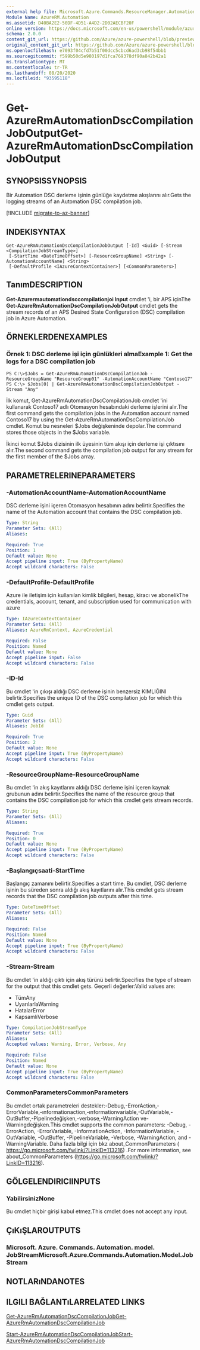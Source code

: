 ```yaml
---
external help file: Microsoft.Azure.Commands.ResourceManager.Automation.dll-Help.xml
Module Name: AzureRM.Automation
ms.assetid: D40BA2E2-50DF-4D51-A4D2-2D02AECBF20F
online version: https://docs.microsoft.com/en-us/powershell/module/azurerm.automation/get-azurermautomationdsccompilationjoboutput
schema: 2.0.0
content_git_url: https://github.com/Azure/azure-powershell/blob/preview/src/ResourceManager/Automation/Commands.Automation/help/Get-AzureRmAutomationDscCompilationJobOutput.md
original_content_git_url: https://github.com/Azure/azure-powershell/blob/preview/src/ResourceManager/Automation/Commands.Automation/help/Get-AzureRmAutomationDscCompilationJobOutput.md
ms.openlocfilehash: e7093f04cfd7b51f00dcc5cbcd6ad3cb98f54bb1
ms.sourcegitcommit: f599b50d5e980197d1fca769378df90a842b42a1
ms.translationtype: MT
ms.contentlocale: tr-TR
ms.lasthandoff: 08/20/2020
ms.locfileid: "93595118"
---
```

# <span data-ttu-id="14429-101">Get-AzureRmAutomationDscCompilationJobOutput</span><span class="sxs-lookup"><span data-stu-id="14429-101">Get-AzureRmAutomationDscCompilationJobOutput</span></span>

## <span data-ttu-id="14429-102">SYNOPSIS</span><span class="sxs-lookup"><span data-stu-id="14429-102">SYNOPSIS</span></span>
<span data-ttu-id="14429-103">Bir Automation DSC derleme işinin günlüğe kaydetme akışlarını alır.</span><span class="sxs-lookup"><span data-stu-id="14429-103">Gets the logging streams of an Automation DSC compilation job.</span></span>

[!INCLUDE [migrate-to-az-banner](../../includes/migrate-to-az-banner.md)]

## <span data-ttu-id="14429-104">INDEKI</span><span class="sxs-lookup"><span data-stu-id="14429-104">SYNTAX</span></span>

```
Get-AzureRmAutomationDscCompilationJobOutput [-Id] <Guid> [-Stream <CompilationJobStreamType>]
 [-StartTime <DateTimeOffset>] [-ResourceGroupName] <String> [-AutomationAccountName] <String>
 [-DefaultProfile <IAzureContextContainer>] [<CommonParameters>]
```

## <span data-ttu-id="14429-105">Tanım</span><span class="sxs-lookup"><span data-stu-id="14429-105">DESCRIPTION</span></span>
<span data-ttu-id="14429-106">**Get-Azurermautomationdsccompilationjoi Input** cmdlet 'i, bir APS için</span><span class="sxs-lookup"><span data-stu-id="14429-106">The **Get-AzureRmAutomationDscCompilationJobOutput** cmdlet gets the stream records of an APS Desired State Configuration (DSC) compilation job in Azure Automation.</span></span>

## <span data-ttu-id="14429-107">ÖRNEKLERDEN</span><span class="sxs-lookup"><span data-stu-id="14429-107">EXAMPLES</span></span>

### <span data-ttu-id="14429-108">Örnek 1: DSC derleme işi için günlükleri alma</span><span class="sxs-lookup"><span data-stu-id="14429-108">Example 1: Get the logs for a DSC compilation job</span></span>
```
PS C:\>$Jobs = Get-AzureRmAutomationDscCompilationJob -ResourceGroupName "ResourceGroup01" -AutomationAccountName "Contoso17"
PS C:\> $Jobs[0] | Get-AzureRmAutomationDscCompilationJobOutput -Stream "Any"
```

<span data-ttu-id="14429-109">İlk komut, Get-AzureRmAutomationDscCompilationJob cmdlet 'ini kullanarak Contoso17 adlı Otomasyon hesabındaki derleme işlerini alır.</span><span class="sxs-lookup"><span data-stu-id="14429-109">The first command gets the compilation jobs in the Automation account named Contoso17 by using the Get-AzureRmAutomationDscCompilationJob cmdlet.</span></span>
<span data-ttu-id="14429-110">Komut bu nesneleri $Jobs değişkeninde depolar.</span><span class="sxs-lookup"><span data-stu-id="14429-110">The command stores those objects in the $Jobs variable.</span></span>

<span data-ttu-id="14429-111">İkinci komut $Jobs dizisinin ilk üyesinin tüm akışı için derleme işi çıktısını alır.</span><span class="sxs-lookup"><span data-stu-id="14429-111">The second command gets the compilation job output for any stream for the first member of the $Jobs array.</span></span>

## <span data-ttu-id="14429-112">PARAMETRELERINE</span><span class="sxs-lookup"><span data-stu-id="14429-112">PARAMETERS</span></span>

### <span data-ttu-id="14429-113">-AutomationAccountName</span><span class="sxs-lookup"><span data-stu-id="14429-113">-AutomationAccountName</span></span>
<span data-ttu-id="14429-114">DSC derleme işini içeren Otomasyon hesabının adını belirtir.</span><span class="sxs-lookup"><span data-stu-id="14429-114">Specifies the name of the Automation account that contains the DSC compilation job.</span></span>

```yaml
Type: String
Parameter Sets: (All)
Aliases: 

Required: True
Position: 1
Default value: None
Accept pipeline input: True (ByPropertyName)
Accept wildcard characters: False
```

### <span data-ttu-id="14429-115">-DefaultProfile</span><span class="sxs-lookup"><span data-stu-id="14429-115">-DefaultProfile</span></span>
<span data-ttu-id="14429-116">Azure ile iletişim için kullanılan kimlik bilgileri, hesap, kiracı ve abonelik</span><span class="sxs-lookup"><span data-stu-id="14429-116">The credentials, account, tenant, and subscription used for communication with azure</span></span>

```yaml
Type: IAzureContextContainer
Parameter Sets: (All)
Aliases: AzureRmContext, AzureCredential

Required: False
Position: Named
Default value: None
Accept pipeline input: False
Accept wildcard characters: False
```

### <span data-ttu-id="14429-117">-ID</span><span class="sxs-lookup"><span data-stu-id="14429-117">-Id</span></span>
<span data-ttu-id="14429-118">Bu cmdlet 'in çıkışı aldığı DSC derleme işinin benzersiz KIMLIĞINI belirtir.</span><span class="sxs-lookup"><span data-stu-id="14429-118">Specifies the unique ID of the DSC compilation job for which this cmdlet gets output.</span></span>

```yaml
Type: Guid
Parameter Sets: (All)
Aliases: JobId

Required: True
Position: 2
Default value: None
Accept pipeline input: True (ByPropertyName)
Accept wildcard characters: False
```

### <span data-ttu-id="14429-119">-ResourceGroupName</span><span class="sxs-lookup"><span data-stu-id="14429-119">-ResourceGroupName</span></span>
<span data-ttu-id="14429-120">Bu cmdlet 'in akış kayıtlarını aldığı DSC derleme işini içeren kaynak grubunun adını belirtir.</span><span class="sxs-lookup"><span data-stu-id="14429-120">Specifies the name of the resource group that contains the DSC compilation job for which this cmdlet gets stream records.</span></span>

```yaml
Type: String
Parameter Sets: (All)
Aliases: 

Required: True
Position: 0
Default value: None
Accept pipeline input: True (ByPropertyName)
Accept wildcard characters: False
```

### <span data-ttu-id="14429-121">-Başlangıçsaati</span><span class="sxs-lookup"><span data-stu-id="14429-121">-StartTime</span></span>
<span data-ttu-id="14429-122">Başlangıç zamanını belirtir.</span><span class="sxs-lookup"><span data-stu-id="14429-122">Specifies a start time.</span></span>
<span data-ttu-id="14429-123">Bu cmdlet, DSC derleme işinin bu süreden sonra aldığı akış kayıtlarını alır.</span><span class="sxs-lookup"><span data-stu-id="14429-123">This cmdlet gets stream records that the DSC compilation job outputs after this time.</span></span>

```yaml
Type: DateTimeOffset
Parameter Sets: (All)
Aliases: 

Required: False
Position: Named
Default value: None
Accept pipeline input: True (ByPropertyName)
Accept wildcard characters: False
```

### <span data-ttu-id="14429-124">-Stream</span><span class="sxs-lookup"><span data-stu-id="14429-124">-Stream</span></span>
<span data-ttu-id="14429-125">Bu cmdlet 'in aldığı çıktı için akış türünü belirtir.</span><span class="sxs-lookup"><span data-stu-id="14429-125">Specifies the type of stream for the output that this cmdlet gets.</span></span>
<span data-ttu-id="14429-126">Geçerli değerler:</span><span class="sxs-lookup"><span data-stu-id="14429-126">Valid values are:</span></span> 

- <span data-ttu-id="14429-127">Tüm</span><span class="sxs-lookup"><span data-stu-id="14429-127">Any</span></span> 
- <span data-ttu-id="14429-128">Uyarılarla</span><span class="sxs-lookup"><span data-stu-id="14429-128">Warning</span></span> 
- <span data-ttu-id="14429-129">Hatalar</span><span class="sxs-lookup"><span data-stu-id="14429-129">Error</span></span> 
- <span data-ttu-id="14429-130">Kapsamlı</span><span class="sxs-lookup"><span data-stu-id="14429-130">Verbose</span></span>

```yaml
Type: CompilationJobStreamType
Parameter Sets: (All)
Aliases: 
Accepted values: Warning, Error, Verbose, Any

Required: False
Position: Named
Default value: None
Accept pipeline input: True (ByPropertyName)
Accept wildcard characters: False
```

### <span data-ttu-id="14429-131">CommonParameters</span><span class="sxs-lookup"><span data-stu-id="14429-131">CommonParameters</span></span>
<span data-ttu-id="14429-132">Bu cmdlet ortak parametreleri destekler:-Debug,-ErrorAction,-ErrorVariable,-ınformationaction,-ınformationvariable,-OutVariable,-OutBuffer,-Pipelinedeğişken,-verbose,-WarningAction ve-Warningdeğişken.</span><span class="sxs-lookup"><span data-stu-id="14429-132">This cmdlet supports the common parameters: -Debug, -ErrorAction, -ErrorVariable, -InformationAction, -InformationVariable, -OutVariable, -OutBuffer, -PipelineVariable, -Verbose, -WarningAction, and -WarningVariable.</span></span> <span data-ttu-id="14429-133">Daha fazla bilgi için bkz about_CommonParameters ( https://go.microsoft.com/fwlink/?LinkID=113216) .</span><span class="sxs-lookup"><span data-stu-id="14429-133">For more information, see about_CommonParameters (https://go.microsoft.com/fwlink/?LinkID=113216).</span></span>

## <span data-ttu-id="14429-134">GÖLGELENDIRICI</span><span class="sxs-lookup"><span data-stu-id="14429-134">INPUTS</span></span>

### <span data-ttu-id="14429-135">Yabilirsiniz</span><span class="sxs-lookup"><span data-stu-id="14429-135">None</span></span>
<span data-ttu-id="14429-136">Bu cmdlet hiçbir girişi kabul etmez.</span><span class="sxs-lookup"><span data-stu-id="14429-136">This cmdlet does not accept any input.</span></span>

## <span data-ttu-id="14429-137">ÇıKıŞLAR</span><span class="sxs-lookup"><span data-stu-id="14429-137">OUTPUTS</span></span>

### <span data-ttu-id="14429-138">Microsoft. Azure. Commands. Automation. model. JobStream</span><span class="sxs-lookup"><span data-stu-id="14429-138">Microsoft.Azure.Commands.Automation.Model.JobStream</span></span>

## <span data-ttu-id="14429-139">NOTLARıNDA</span><span class="sxs-lookup"><span data-stu-id="14429-139">NOTES</span></span>

## <span data-ttu-id="14429-140">ILGILI BAĞLANTıLAR</span><span class="sxs-lookup"><span data-stu-id="14429-140">RELATED LINKS</span></span>

[<span data-ttu-id="14429-141">Get-AzureRmAutomationDscCompilationJob</span><span class="sxs-lookup"><span data-stu-id="14429-141">Get-AzureRmAutomationDscCompilationJob</span></span>](./Get-AzureRmAutomationDscCompilationJob.md)

[<span data-ttu-id="14429-142">Start-AzureRmAutomationDscCompilationJob</span><span class="sxs-lookup"><span data-stu-id="14429-142">Start-AzureRmAutomationDscCompilationJob</span></span>](./Start-AzureRmAutomationDscCompilationJob.md)


